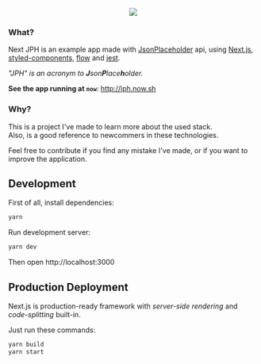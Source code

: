 <p align="center"><img src="https://cloud.githubusercontent.com/assets/3277185/24065232/4da3cc92-0b48-11e7-85a4-20934d463f0e.png" /></p>



### What?
Next JPH is an example app made with [JsonPlaceholder](http://jsonplaceholder.typicode.com/) api, using [Next.js](http://github.com/zeit/next.js), [styled-components](http://github.com/styled-components/styled-components), [flow](http://github.com/facebook/flow) and [jest](http://github.com/facebook/jest).  

*"JPH" is an acronym to **J**son**P**lace**h**older.*
  
**See the app running at `now`**: http://jph.now.sh

### Why?
This is a project I've made to learn more about the used stack.  
Also, is a good reference to newcommers in these technologies.  

Feel free to contribute if you find any mistake I've made, or if you want to improve the application.


## Development
First of all, install dependencies:
```sh
yarn
```

Run development server:
```sh
yarn dev
```
Then open http://localhost:3000

## Production Deployment
Next.js is production-ready framework with *server-side rendering* and *code-splitting* built-in.  

Just run these commands:
```sh
yarn build
yarn start
```
